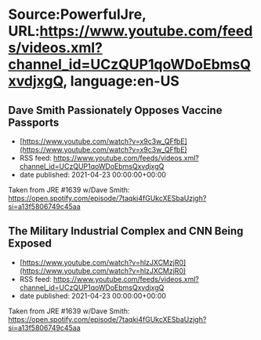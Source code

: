 # Source:PowerfulJre, URL:https://www.youtube.com/feeds/videos.xml?channel_id=UCzQUP1qoWDoEbmsQxvdjxgQ, language:en-US

## Dave Smith Passionately Opposes Vaccine Passports
 - [https://www.youtube.com/watch?v=x9c3w_QFfbE](https://www.youtube.com/watch?v=x9c3w_QFfbE)
 - RSS feed: https://www.youtube.com/feeds/videos.xml?channel_id=UCzQUP1qoWDoEbmsQxvdjxgQ
 - date published: 2021-04-23 00:00:00+00:00

Taken from JRE #1639 w/Dave Smith:
https://open.spotify.com/episode/7taqki4fGUkcXESbaUzjgh?si=a13f5806749c45aa

## The Military Industrial Complex and CNN Being Exposed
 - [https://www.youtube.com/watch?v=hlzJXCMzjR0](https://www.youtube.com/watch?v=hlzJXCMzjR0)
 - RSS feed: https://www.youtube.com/feeds/videos.xml?channel_id=UCzQUP1qoWDoEbmsQxvdjxgQ
 - date published: 2021-04-23 00:00:00+00:00

Taken from JRE #1639 w/Dave Smith:
https://open.spotify.com/episode/7taqki4fGUkcXESbaUzjgh?si=a13f5806749c45aa

